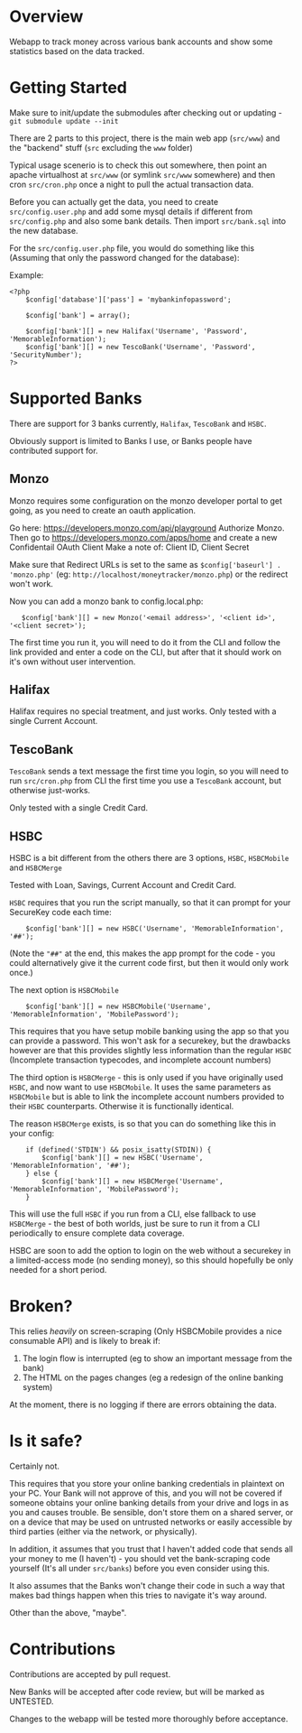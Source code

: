 Overview
==========

Webapp to track money across various bank accounts and show some statistics based on the data tracked.

Getting Started
==========
Make sure to init/update the submodules after checking out or updating - `git submodule update --init`

There are 2 parts to this project, there is the main web app (`src/www`) and the "backend" stuff (`src` excluding the `www` folder)

Typical usage scenerio is to check this out somewhere, then point an apache virtualhost at `src/www` (or symlink `src/www` somewhere) and then cron `src/cron.php` once a night to pull the actual transaction data.

Before you can actually get the data, you need to create `src/config.user.php` and add some mysql details if different from `src/config.php` and also some bank details. Then import `src/bank.sql` into the new database.

For the `src/config.user.php` file, you would do something like this (Assuming that only the password changed for the database):

Example:

```
<?php
	$config['database']['pass'] = 'mybankinfopassword';

	$config['bank'] = array();

	$config['bank'][] = new Halifax('Username', 'Password', 'MemorableInformation');
	$config['bank'][] = new TescoBank('Username', 'Password', 'SecurityNumber');
?>
```

Supported Banks
==========

There are support for 3 banks currently, `Halifax`, `TescoBank` and `HSBC`.

Obviously support is limited to Banks I use, or Banks people have contributed support for.

Monzo
----------
Monzo requires some configuration on the monzo developer portal to get going, as you need to create an oauth application.

Go here: https://developers.monzo.com/api/playground
Authorize Monzo.
Then go to https://developers.monzo.com/apps/home and create a new Confidentail OAuth Client 
Make a note of: Client ID, Client Secret

Make sure that Redirect URLs is set to the same as `$config['baseurl'] . 'monzo.php'` (eg: `http://localhost/moneytracker/monzo.php`) or the redirect won't work.

Now you can add a monzo bank to config.local.php:
```
   $config['bank'][] = new Monzo('<email address>', '<client id>', '<client secret>');
```

The first time you run it, you will need to do it from the CLI and follow the link provided and enter a code on the CLI, but after that it should work on it's own without user intervention.

Halifax
----------
Halifax requires no special treatment, and just works. Only tested with a single Current Account.

TescoBank
----------

`TescoBank` sends a text message the first time you login, so you will need to run `src/cron.php` from CLI the first time you use a `TescoBank` account, but otherwise just-works.

Only tested with a single Credit Card.

HSBC
----------

HSBC is a bit different from the others there are 3 options, `HSBC`, `HSBCMobile` and `HSBCMerge`

Tested with Loan, Savings, Current Account and Credit Card.

`HSBC` requires that you run the script manually, so that it can prompt for your SecureKey code each time:
```
	$config['bank'][] = new HSBC('Username', 'MemorableInformation', '##');
```
(Note the `"##"` at the end, this makes the app prompt for the code - you could alternatively give it the current code first, but then it would only work once.)

The next option is `HSBCMobile`
```
	$config['bank'][] = new HSBCMobile('Username', 'MemorableInformation', 'MobilePassword');
```
This requires that you have setup mobile banking using the app so that you can provide a password. This won't ask for a securekey, but the drawbacks however are that this provides slightly less information than the regular `HSBC` (Incomplete transaction typecodes, and incomplete account numbers)

The third option is `HSBCMerge` - this is only used if you have originally used `HSBC`, and now want to use `HSBCMobile`. It uses the same parameters as `HSBCMobile` but is able to link the incomplete account numbers provided to their `HSBC` counterparts. Otherwise it is functionally identical.

The reason `HSBCMerge` exists, is so that you can do something like this in your config:

```
	if (defined('STDIN') && posix_isatty(STDIN)) {
		$config['bank'][] = new HSBC('Username', 'MemorableInformation', '##');
	} else {
		$config['bank'][] = new HSBCMerge('Username', 'MemorableInformation', 'MobilePassword');
	}
```

This will use the full `HSBC` if you run from a CLI, else fallback to use `HSBCMerge` - the best of both worlds, just be sure to run it from a CLI periodically to ensure complete data coverage.

HSBC are soon to add the option to login on the web without a securekey in a limited-access mode (no sending money), so this should hopefully be only needed for a short period.

Broken?
==========

This relies *heavily* on screen-scraping (Only HSBCMobile provides a nice consumable API) and is likely to break if:
1) The login flow is interrupted (eg to show an important message from the bank)
2) The HTML on the pages changes (eg a redesign of the online banking system)

At the moment, there is no logging if there are errors obtaining the data.

Is it safe?
==========
Certainly not.

This requires that you store your online banking credentials in plaintext on your PC. Your Bank will not approve of this, and you will not be covered if someone obtains your online banking details from your drive and logs in as you and causes trouble. Be sensible, don't store them on a shared server, or on a device that may be used on untrusted networks or easily accessible by third parties (either via the network, or physically).

In addition, it assumes that you trust that I haven't added code that sends all your money to me (I haven't) - you should vet the bank-scraping code yourself (It's all under `src/banks`) before you even consider using this.

It also assumes that the Banks won't change their code in such a way that makes bad things happen when this tries to navigate it's way around.

Other than the above, "maybe".

Contributions
==========
Contributions are accepted by pull request.

New Banks will be accepted after code review, but will be marked as UNTESTED.

Changes to the webapp will be tested more thoroughly before acceptance. 

